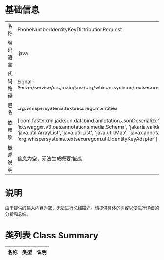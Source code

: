 # 基础信息

|      |      |
|------|------|
| 名称 | PhoneNumberIdentityKeyDistributionRequest |
| 编码语言 | .java |
| 代码路径 | Signal-Server/service/src/main/java/org/whispersystems/textsecuregcm/entities/PhoneNumberIdentityKeyDistributionRequest.java |
| 包名 | org.whispersystems.textsecuregcm.entities |
| 依赖项 | ['com.fasterxml.jackson.databind.annotation.JsonDeserialize', 'io.swagger.v3.oas.annotations.media.ArraySchema', 'io.swagger.v3.oas.annotations.media.Schema', 'jakarta.validation.Valid', 'jakarta.validation.constraints.NotNull', 'java.util.ArrayList', 'java.util.List', 'java.util.Map', 'javax.annotation.Nullable', 'org.signal.libsignal.protocol.IdentityKey', 'org.whispersystems.textsecuregcm.util.IdentityKeyAdapter'] |
| 概述说明 | 信息为空，无法生成概要描述。 |

# 说明

由于提供的输入内容为空，无法进行总结描述。请提供具体的内容以便进行详细的分析和总结。

# 类列表 Class Summary

| 名称   | 类型  | 说明 |
|-------|------|-------------|




